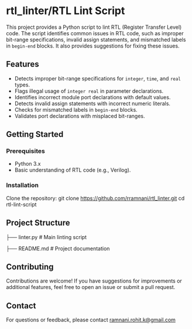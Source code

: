 # rtl_linter/RTL Lint Script

This project provides a Python script to lint RTL (Register Transfer Level) code. The script identifies common issues in RTL code, such as improper bit-range specifications, invalid assign statements, and mismatched labels in `begin-end` blocks. It also provides suggestions for fixing these issues.

## Features

- Detects improper bit-range specifications for `integer`, `time`, and `real` types.
- Flags illegal usage of `integer real` in parameter declarations.
- Identifies incorrect module port declarations with default values.
- Detects invalid assign statements with incorrect numeric literals.
- Checks for mismatched labels in `begin-end` blocks.
- Validates port declarations with misplaced bit-ranges.

## Getting Started

### Prerequisites

- Python 3.x
- Basic understanding of RTL code (e.g., Verilog).

### Installation

Clone the repository:
   git clone https://github.com/rramnani/rtl_linter.git
   cd rtl-lint-script
   
## Project Structure

├── linter.py             # Main linting script

├── README.md             # Project documentation

## Contributing

Contributions are welcome! If you have suggestions for improvements or additional features, feel free to open an issue or submit a pull request.

## Contact

For questions or feedback, please contact ramnani.rohit.k@gmail.com
